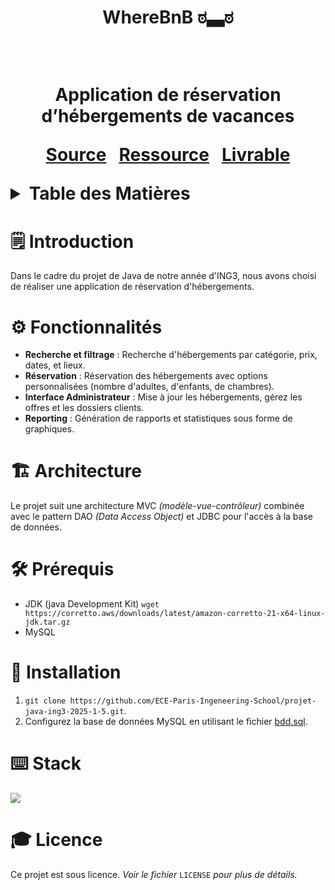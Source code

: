 <h1 style="text-align:center">WhereBnB ಠ▃ಠ <h1/>

<p style="text-align:center; padding-top:50px">Application de réservation d’hébergements de vacances </p>
<div style="display:flex; justify-content:center; gap:20px">
<a href="https://boostcamp.omneseducation.com/course/view.php?id=377194">Source</a>
<a href="https://boostcamp.omneseducation.com/course/view.php?id=377194&section=2#tabs-tree-start">Ressource</a>
<a href="https://boostcamp.omneseducation.com/course/view.php?id=377194&section=4#tabs-tree-start">Livrable</a>
</div>
</p>

<details>
    <summary>Table des Matières</summary>
    <ol>
        <li><a href="#introduction">Introduction</a></li>
        <li><a href="#fonctionnalités">Fonctionnalités</a></li>
        <li><a href="#architecture">Architecture</a></li>
        <li><a href="#prérequis">Prérequis</a></li>
        <li><a href="#installation">Installation</a></li>
        <li><a href="#stack">Stack</a></li>
        <li><a href="#licence">Licence</a></li>
        <li><a href="#deadlines">Deadlines</a></li>
    </ol>
</details>

# 🗒️ Introduction

Dans le cadre du projet de Java de notre année d'ING3, nous avons choisi de réaliser une application de réservation d'hébergements.

# ⚙️ Fonctionnalités

* **Recherche et filtrage** : Recherche d'hébergements par catégorie, prix, dates, et lieux.
* **Réservation** : Réservation des hébergements avec options personnalisées (nombre d'adultes, d'enfants, de chambres).
* **Interface Administrateur** : Mise à jour les hébergements, gérez les offres et les dossiers clients.
* **Reporting** : Génération de rapports et statistiques sous forme de graphiques.

# 🏗️ Architecture

Le projet suit une architecture MVC *(modèle-vue-contrôleur)* combinée avec le pattern DAO *(Data Access Object)* et JDBC pour l'accès à la base de données.

# 🛠️ Prérequis

* JDK (java Development Kit)
  `wget https://corretto.aws/downloads/latest/amazon-corretto-21-x64-linux-jdk.tar.gz`
* MySQL

# 💾 Installation

1. `git clone https://github.com/ECE-Paris-Ingeneering-School/projet-java-ing3-2025-1-5.git`.
2. Configurez la base de données MySQL en utilisant le fichier [bdd.sql](src/bdd.sql).

# ⌨️ Stack

[![](https://skillicons.dev/icons?i=java,mysql)](https://skillicons.dev)

# 🎓 Licence

Ce projet est sous licence.
*Voir le fichier* `LICENSE` *pour plus de détails.*